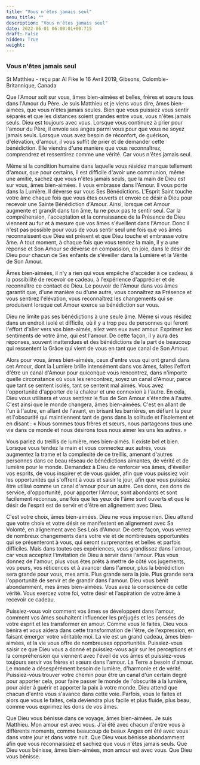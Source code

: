 ```yaml
---
title: "Vous n'êtes jamais seul"
menu_title: ""
description: "Vous n'êtes jamais seul"
date: 2022-06-01 06:00:01+00:715
draft: False
hidden: True
weight:
---
```

### Vous n'êtes jamais seul

St Matthieu - reçu par Al Fike le 16 Avril 2019, Gibsons, Colombie-Britannique, Canada

Que l'Amour soit sur vous, âmes bien-aimées et belles, frères et sœurs tous dans l'Amour du Père. Je suis Matthieu et je viens vous dire, âmes bien-aimées, que vous n'êtes jamais seules. Bien que vous puissiez vous sentir séparés et que les distances soient grandes entre vous, vous n'êtes jamais seuls. Dieu est toujours avec vous. Lorsque vous continuez à prier pour l'amour du Père, il envoie ses anges parmi vous pour que vous ne soyez jamais seuls. Lorsque vous avez besoin de réconfort, de guérison, d'élévation, d'amour, il vous suffit de prier et de demander cette bénédiction. Elle viendra d'une manière que vous reconnaîtrez, comprendrez et ressentirez comme une vérité. Car vous n'êtes jamais seul.

Même si la condition humaine dans laquelle vous résidez manque tellement d'amour, que pour certains, il est difficile d'avoir une communion, même une amitié, sachez que vous n'êtes jamais seuls, que la main de Dieu est sur vous, âmes bien-aimées. Il vous embrasse dans l'Amour. Il vous porte dans la Lumière. Il déverse sur vous Ses Bénédictions. L'Esprit Saint touche votre âme chaque fois que vous êtes ouverts et envoie ce désir à Dieu pour recevoir une Sainte Bénédiction d'Amour. Ainsi, lorsque cet Amour augmente et grandit dans ton âme, tu ne peux pas te sentir seul. Car la compréhension, l'acceptation et la connaissance de la Présence de Dieu viennent au fur et à mesure que vos âmes s'éveillent dans l'Amour. Donc il n'est pas possible pour vous de vous sentir seul une fois que vos âmes reconnaissent que Dieu est présent et que Dieu touche et embrasse votre âme. A tout moment, à chaque fois que vous tendez la main, il y a une réponse et Son Amour se déverse en compassion, en joie, dans le désir de Dieu pour chacun de Ses enfants de s'éveiller dans la Lumière et la Vérité de Son Amour.

Âmes bien-aimées, il n'y a rien qui vous empêche d'accéder à ce cadeau, à la possibilité de recevoir ce cadeau, à l'expérience d'apprécier et de reconnaître ce contact de Dieu. Le pouvoir de l'Amour dans vos âmes garantit que, d'une manière ou d'une autre, vous connaîtrez sa Présence et vous sentirez l'élévation, vous reconnaîtrez les changements qui se produisent lorsque cet Amour exerce sa bénédiction sur vous.

Dieu ne limite pas ses bénédictions à une seule âme. Même si vous résidez dans un endroit isolé et difficile, où il y a trop peu de personnes qui feront l'effort d'aller vers vos bien-aimés, allez vers eux avec amour. Exprimez les sentiments de votre âme, qui est l'amour. De cette façon, il y aura des réponses, souvent inattendues et des bénédictions de la part de beaucoup qui ressentent la Grâce qui vient de vous en tant que canal de Son Amour.

Alors pour vous, âmes bien-aimées, ceux d'entre vous qui ont grandi dans cet Amour, dont la Lumière brille intensément dans vos âmes, faites l'effort d'être un canal d'Amour pour quiconque vous rencontrez, dans n'importe quelle circonstance où vous les rencontrez, soyez un canal d'Amour, parce que tant se sentent isolés, tant se sentent mal aimés. Vous avez l'opportunité d'apporter de la chaleur et une connexion à l'autre. En cela, Dieu vous utilisera et vous sentirez le flux de Son Amour s'étendre à l'autre. C'est ainsi que le monde changera, âmes bien-aimées. C'est en allant de l'un à l'autre, en allant de l'avant, en brisant les barrières, en défiant la peur et l'obscurité qui maintiennent tant de gens dans la solitude et l'isolement et en disant : « Nous sommes tous frères et sœurs, nous partageons tous une vie dans ce monde et nous désirons tous nous aimer les uns les autres. »

Vous parlez du treillis de lumière, mes bien-aimés. Il existe bel et bien. Lorsque vous tendez la main et vous connectez aux autres, vous augmentez la trame et la complexité de ce treillis, amenant d'autres personnes dans ce beau réseau de bénédictions aimantes, de vérité et de lumière pour le monde. Demandez à Dieu de renforcer vos âmes, d'éveiller vos esprits, de vous inspirer et de vous guider, afin que vous puissiez voir les opportunités qui s'offrent à vous et saisir le jour, afin que vous puissiez être utilisé comme un canal d'amour pour un autre. Ces dons, ces dons de service, d'opportunité, pour apporter l'Amour, sont abondants et sont facilement reconnus, une fois que les yeux de l'âme sont ouverts et que le désir de l'esprit est de servir et d'être en alignement avec Dieu.

C'est votre choix, âmes bien-aimées. Dieu ne vous impose rien. Dieu attend que votre choix et votre désir se manifestent en alignement avec Sa Volonté, en alignement avec Ses Lois d'Amour. De cette façon, vous verrez de nombreux changements dans votre vie et de nombreuses opportunités qui se présenteront à vous, qui seront surprenantes et belles et parfois difficiles. Mais dans toutes ces expériences, vous grandissez dans l'amour, car vous acceptez l'invitation de Dieu à servir dans l'amour. Plus vous donnez de l'amour, plus vous êtes prêts à mettre de côté vos jugements, vos peurs, vos réticences et à avancer dans l'amour, plus la bénédiction sera grande pour vous, mes amis. Plus grande sera la joie. Plus grande sera l'opportunité de servir et de grandir dans l'amour. Dieu vous bénit abondamment, mes âmes bien-aimées. Vous avez la conscience de cette vérité. Vous exercez votre foi, votre désir et l'aspiration de votre âme à recevoir ce cadeau.

Puissiez-vous voir comment vos âmes se développent dans l'amour, comment vos âmes souhaitent influencer les préjugés et les pensées de votre esprit et les transformer en amour. Comme vous le faites, Dieu vous bénira et vous aidera dans cette transformation de l'être, de l'expression, en faisant émerger votre véritable moi. La vie est un grand cadeau, âmes bien-aimées, et la vie vous offre de nombreuses opportunités. Puissiez-vous saisir ce que Dieu vous a donné et puissiez-vous agir sur les perceptions et la compréhension qui viennent avec l'éveil de vos âmes et puissiez-vous toujours servir vos frères et sœurs dans l'amour. La Terre a besoin d'amour. Le monde a désespérément besoin de lumière, d'harmonie et de vérité. Puissiez-vous trouver votre chemin pour être un canal d'un certain degré pour apporter cela, pour faire passer le monde de l'obscurité à la lumière, pour aider à guérir et apporter la paix à votre monde. Dieu attend que chacun d'entre vous s'avance dans cette voie. Parfois, vous le faites et alors que vous le faites, cela deviendra plus facile et plus fluide, plus beau, comme vous exprimez les dons de vos âmes.

Que Dieu vous bénisse dans ce voyage, âmes bien-aimées. Je suis Matthieu. Mon amour est avec vous. J'ai été avec chacun d'entre vous à différents moments, comme beaucoup de beaux Anges ont été avec vous dans votre jour et dans votre nuit. Que Dieu vous bénisse abondamment afin que vous reconnaissiez et sachiez que vous n'êtes jamais seuls. Que Dieu vous bénisse, âmes bien-aimées, mon amour est avec vous. Que Dieu vous bénisse.



